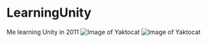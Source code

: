 # LearningUnity
Me learning Unity in 2011
![Image of Yaktocat](https://i.imgur.com/p2KAnOp.png)
![Image of Yaktocat](https://i.imgur.com/nIqE4CH.png)
